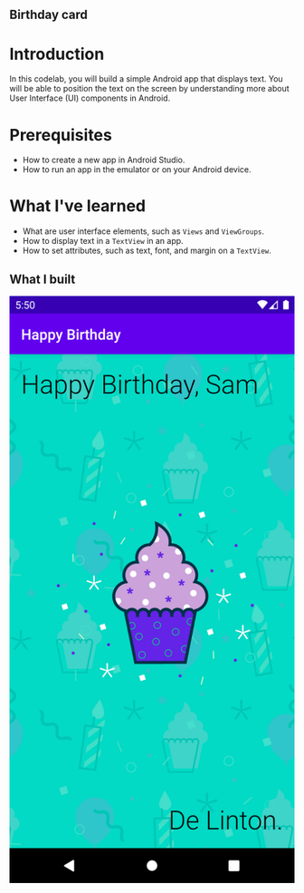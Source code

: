 ## Birthday card

# Introduction

In this codelab, you will build a simple Android app that displays text. You will be able to position the text on the screen by understanding more about User Interface (UI) components in Android.

# Prerequisites

* How to create a new app in Android Studio.
* How to run an app in the emulator or on your Android device.

# What I've learned

* What are user interface elements, such as `Views` and `ViewGroups`.
* How to display text in a `TextView` in an app.
* How to set attributes, such as text, font, and margin on a `TextView`.

## What I built

<p align="center">
  <img src="https://raw.githubusercontent.com/lintonjr/AndroidBasics/master/BirthdayCard/imgs/birthdaycard.png" alt="Birthdaycard screen" width="738">
</p>
